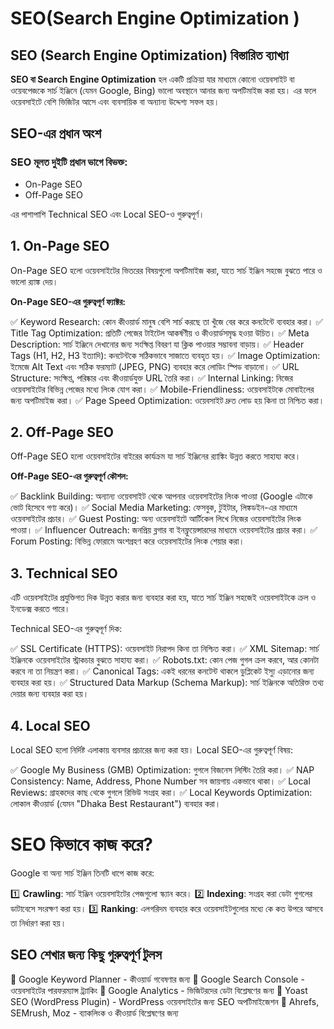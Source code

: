 # SEO(Search Engine Optimization )


## SEO (Search Engine Optimization) বিস্তারিত ব্যাখ্যা

**SEO বা Search Engine Optimization** হল একটি প্রক্রিয়া যার মাধ্যমে কোনো ওয়েবসাইট বা ওয়েবপেজকে সার্চ ইঞ্জিনে (যেমন Google, Bing) ভালো অবস্থানে আনার জন্য অপটিমাইজ করা হয়। এর ফলে ওয়েবসাইটে বেশি ভিজিটর আসে এবং ব্যবসায়িক বা অন্যান্য উদ্দেশ্য সফল হয়।

## SEO-এর প্রধান অংশ

### SEO মূলত দুইটি প্রধান ভাগে বিভক্ত:

- On-Page SEO
- Off-Page SEO

এর পাশাপাশি Technical SEO এবং Local SEO-ও গুরুত্বপূর্ণ।

## 1. On-Page SEO

On-Page SEO হলো ওয়েবসাইটের ভিতরের বিষয়গুলো অপটিমাইজ করা, যাতে সার্চ ইঞ্জিন সহজে বুঝতে পারে ও ভালো র‍্যাঙ্ক দেয়।

**On-Page SEO-এর গুরুত্বপূর্ণ ফ্যাক্টর:**

✅ Keyword Research: কোন কীওয়ার্ড মানুষ বেশি সার্চ করছে তা খুঁজে বের করে কনটেন্টে ব্যবহার করা।
✅ Title Tag Optimization: প্রতিটি পেজের টাইটেল আকর্ষণীয় ও কীওয়ার্ডসমৃদ্ধ হওয়া উচিত।
✅ Meta Description: সার্চ ইঞ্জিনে দেখানোর জন্য সংক্ষিপ্ত বিবরণ যা ক্লিক পাওয়ার সম্ভাবনা বাড়ায়।
✅ Header Tags (H1, H2, H3 ইত্যাদি): কনটেন্টকে সঠিকভাবে সাজাতে ব্যবহৃত হয়।
✅ Image Optimization: ইমেজে Alt Text এবং সঠিক ফরম্যাট (JPEG, PNG) ব্যবহার করে লোডিং স্পিড বাড়ানো।
✅ URL Structure: সংক্ষিপ্ত, পরিষ্কার এবং কীওয়ার্ডযুক্ত URL তৈরি করা।
✅ Internal Linking: নিজের ওয়েবসাইটের বিভিন্ন পেজের মধ্যে লিংক যোগ করা।
✅ Mobile-Friendliness: ওয়েবসাইটকে মোবাইলের জন্য অপটিমাইজ করা।
✅ Page Speed Optimization: ওয়েবসাইট দ্রুত লোড হয় কিনা তা নিশ্চিত করা।


## 2. Off-Page SEO

Off-Page SEO হলো ওয়েবসাইটের বাইরের কার্যক্রম যা সার্চ ইঞ্জিনের র‍্যাঙ্কিং উন্নত করতে সাহায্য করে।

**Off-Page SEO-এর গুরুত্বপূর্ণ কৌশল:**

✅ Backlink Building: অন্যান্য ওয়েবসাইট থেকে আপনার ওয়েবসাইটের লিংক পাওয়া (Google এটাকে ভোট হিসেবে গণ্য করে)।
✅ Social Media Marketing: ফেসবুক, টুইটার, লিঙ্কডইন-এর মাধ্যমে ওয়েবসাইটের প্রচার।
✅ Guest Posting: অন্য ওয়েবসাইটে আর্টিকেল লিখে নিজের ওয়েবসাইটের লিংক পাওয়া।
✅ Influencer Outreach: জনপ্রিয় ব্লগার বা ইনফ্লুয়েন্সারদের মাধ্যমে ওয়েবসাইটের প্রচার করা।
✅ Forum Posting: বিভিন্ন ফোরামে অংশগ্রহণ করে ওয়েবসাইটের লিংক শেয়ার করা।

## 3. Technical SEO

এটি ওয়েবসাইটের প্রযুক্তিগত দিক উন্নত করার জন্য ব্যবহার করা হয়, যাতে সার্চ ইঞ্জিন সহজেই ওয়েবসাইটকে ক্রল ও ইনডেক্স করতে পারে।

Technical SEO-এর গুরুত্বপূর্ণ দিক:

✅ SSL Certificate (HTTPS): ওয়েবসাইট নিরাপদ কিনা তা নিশ্চিত করা।
✅ XML Sitemap: সার্চ ইঞ্জিনকে ওয়েবসাইটের স্ট্রাকচার বুঝতে সাহায্য করা।
✅ Robots.txt: কোন পেজ গুগল ক্রল করবে, আর কোনটা করবে না তা নিয়ন্ত্রণ করা।
✅ Canonical Tags: একই ধরনের কনটেন্ট থাকলে ডুপ্লিকেট ইস্যু এড়ানোর জন্য ব্যবহার করা হয়।
✅ Structured Data Markup (Schema Markup): সার্চ ইঞ্জিনকে অতিরিক্ত তথ্য দেয়ার জন্য ব্যবহার করা হয়।

## 4. Local SEO

Local SEO হলো নির্দিষ্ট এলাকায় ব্যবসার প্রচারের জন্য করা হয়।
Local SEO-এর গুরুত্বপূর্ণ বিষয়:

✅ Google My Business (GMB) Optimization: গুগলে বিজনেস লিস্টিং তৈরি করা।
✅ NAP Consistency: Name, Address, Phone Number সব জায়গায় একভাবে থাকা।
✅ Local Reviews: গ্রাহকদের কাছ থেকে গুগলে রিভিউ সংগ্রহ করা।
✅ Local Keywords Optimization: লোকাল কীওয়ার্ড (যেমন "Dhaka Best Restaurant") ব্যবহার করা।


# SEO কিভাবে কাজ করে?

Google বা অন্য সার্চ ইঞ্জিন তিনটি ধাপে কাজ করে:

1️⃣ **Crawling**: সার্চ ইঞ্জিন ওয়েবসাইটের পেজগুলো স্ক্যান করে।
2️⃣ **Indexing**: সংগ্রহ করা ডেটা গুগলের ডাটাবেসে সংরক্ষণ করা হয়।
3️⃣ **Ranking**: এলগরিদম ব্যবহার করে ওয়েবসাইটগুলোর মধ্যে কে কত উপরে আসবে তা নির্ধারণ করা হয়।

## SEO শেখার জন্য কিছু গুরুত্বপূর্ণ টুলস

🔹 Google Keyword Planner - কীওয়ার্ড গবেষণার জন্য
🔹 Google Search Console - ওয়েবসাইটের পারফরম্যান্স ট্র্যাকিং
🔹 Google Analytics - ভিজিটরদের ডেটা বিশ্লেষণের জন্য
🔹 Yoast SEO (WordPress Plugin) - WordPress ওয়েবসাইটের জন্য SEO অপটিমাইজেশন
🔹 Ahrefs, SEMrush, Moz - ব্যাকলিংক ও কীওয়ার্ড বিশ্লেষণের জন্য




